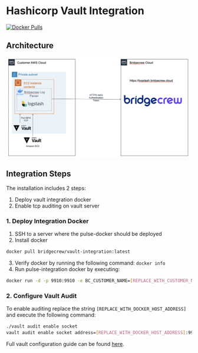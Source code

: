 # Hashicorp Vault Integration
[![Docker Pulls](https://img.shields.io/docker/pulls/bridgecrew/vault-integration)](https://hub.docker.com/r/bridgecrew/vault-integration)

## Architecture 
![Integration architecture](../../docs/VaultArch.png)

## Integration Steps
The installation includes 2 steps:   
1. Deploy vault integration docker
2. Enable tcp auditing on vault server

### 1. Deploy Integration Docker

1. SSH to a server where the pulse-docker should be deployed
2. Install docker
```sh 
docker pull bridgecrew/vault-integration:latest 
```

3. Verify docker by running the following command: ``` docker info ```
4. Run pulse-integration docker by executing:
```sh
docker run -d -p 9910:9910 -e BC_CUSTOMER_NAME=[REPLACE_WITH_CUSTOMER_NAME] -e BC_API_TOKEN=[REPLACE_WITH_API_TOKEN] -e BC_URL="https://logstash.bridgecrew.cloud/logstash" bridgecrew/vault-integration
```

### 2. Configure Vault Audit
To enable auditing replace the string `[REPLACE_WITH_DOCKER_HOST_ADDRESS]` and execute the following command:
```bash
./vault audit enable socket
vault audit enable socket address=[REPLACE_WITH_DOCKER_HOST_ADDRESS]:9910 socket_type=tcp format=json
```

Full vault configuration guide can be found [here](https://www.vaultproject.io/docs/audit/socket.html).
